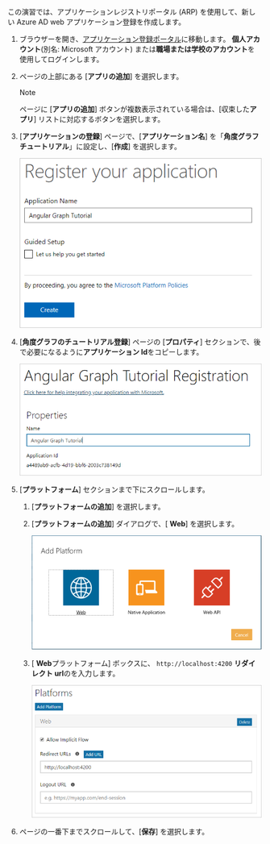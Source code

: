 <!-- markdownlint-disable MD002 MD041 -->

この演習では、アプリケーションレジストリポータル (ARP) を使用して、新しい Azure AD web アプリケーション登録を作成します。

1. ブラウザーを開き、[アプリケーション登録ポータル](https://apps.dev.microsoft.com)に移動します。 **個人アカウント**(別名: Microsoft アカウント) または**職場または学校のアカウント**を使用してログインします。

1. ページの上部にある [**アプリの追加**] を選択します。

    > [!NOTE]
    > ページに [**アプリの追加**] ボタンが複数表示されている場合は、[収束した**アプリ**] リストに対応するボタンを選択します。

1. [**アプリケーションの登録**] ページで、[**アプリケーション名**] を「**角度グラフチュートリアル**」に設定し、[**作成**] を選択します。

    ![アプリ登録ポータル web サイトで新しいアプリを作成するスクリーンショット](./images/arp-create-app-01.png)

1. [**角度グラフのチュートリアル登録**] ページの [**プロパティ**] セクションで、後で必要になるように**アプリケーション Id**をコピーします。

    ![新しく作成されたアプリケーションの ID のスクリーンショット](./images/arp-create-app-02.png)

1. [**プラットフォーム**] セクションまで下にスクロールします。

    1. [**プラットフォームの追加**] を選択します。
    1. [**プラットフォームの追加**] ダイアログで、[ **Web**] を選択します。

        ![アプリのプラットフォームを作成するスクリーンショット](./images/arp-create-app-03.png)

    1. [ **Web**プラットフォーム] ボックスに、 `http://localhost:4200` **リダイレクト url**のを入力します。

        ![アプリケーションに新たに追加された Web プラットフォームのスクリーンショット](./images/arp-create-app-04.png)

1. ページの一番下までスクロールして、[**保存**] を選択します。